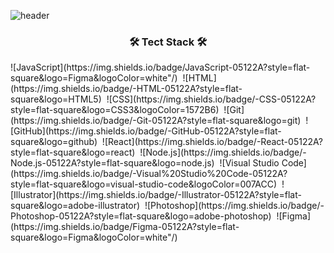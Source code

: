 ![header](https://capsule-render.vercel.app/api?type=wave&height=400&text=Hello,%20Gayoung%20World&fontColor=ffffff&fontAlign=70&stroke=a10663&strokeWidth=2)




<h3 align="center">🛠 Tect Stack 🛠</h3>
![JavaScript](https://img.shields.io/badge/JavaScript-05122A?style=flat-square&logo=Figma&logoColor=white"/)&nbsp;
![HTML](https://img.shields.io/badge/-HTML-05122A?style=flat-square&logo=HTML5)&nbsp;
![CSS](https://img.shields.io/badge/-CSS-05122A?style=flat-square&logo=CSS3&logoColor=1572B6)&nbsp;
![Git](https://img.shields.io/badge/-Git-05122A?style=flat-square&logo=git)&nbsp;
![GitHub](https://img.shields.io/badge/-GitHub-05122A?style=flat-square&logo=github)&nbsp;
![React](https://img.shields.io/badge/-React-05122A?style=flat-square&logo=react)&nbsp;
![Node.js](https://img.shields.io/badge/-Node.js-05122A?style=flat-square&logo=node.js)&nbsp;
![Visual Studio Code](https://img.shields.io/badge/-Visual%20Studio%20Code-05122A?style=flat-square&logo=visual-studio-code&logoColor=007ACC)&nbsp;
![Illustrator](https://img.shields.io/badge/-Illustrator-05122A?style=flat-square&logo=adobe-illustrator)&nbsp;
![Photoshop](https://img.shields.io/badge/-Photoshop-05122A?style=flat-square&logo=adobe-photoshop)&nbsp;
![Figma](https://img.shields.io/badge/Figma-05122A?style=flat-square&logo=Figma&logoColor=white"/)
